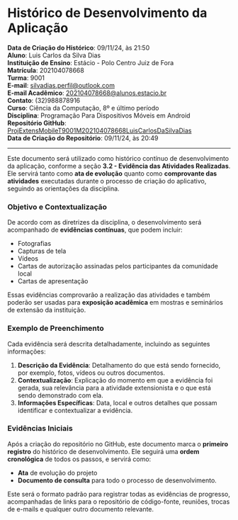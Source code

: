 # Histórico de Desenvolvimento da Aplicação

**Data de Criação do Histórico**: 09/11/24, às 21:50  
**Aluno**: Luis Carlos da Silva Dias  
**Instituição de Ensino**: Estácio - Polo Centro Juiz de Fora  
**Matrícula**: 202104078668  
**Turma**: 9001  
**E-mail**: silvadias.perfil@outlook.com  
**E-mail Acadêmico**: 202104078668@alunos.estacio.br  
**Contato**: (32)988878916  
**Curso**: Ciência da Computação, 8º e último período  
**Disciplina**: Programação Para Dispositivos Móveis em Android  
**Repositório GitHub**: [ProjExtensMobileT9001M202104078668LuisCarlosDaSilvaDias](https://github.com/silvadias/ProjExtensMobileT9001M202104078668LuisCarlosDaSilvaDias/commit/934d167ee8fbdb94e12ec2fb22a10c1bfe399896)  
**Data de Criação do Repositório**: 09/11/24, às 20:49 

---

Este documento será utilizado como histórico contínuo de desenvolvimento da aplicação, conforme a seção **3.2 - Evidência das Atividades Realizadas**. Ele servirá tanto como **ata de evolução** quanto como **comprovante das atividades** executadas durante o processo de criação do aplicativo, seguindo as orientações da disciplina.

### Objetivo e Contextualização

De acordo com as diretrizes da disciplina, o desenvolvimento será acompanhado de **evidências contínuas**, que podem incluir:

- Fotografias
- Capturas de tela
- Vídeos
- Cartas de autorização assinadas pelos participantes da comunidade local
- Cartas de apresentação

Essas evidências comprovarão a realização das atividades e também poderão ser usadas para **exposição acadêmica** em mostras e seminários de extensão da instituição.

### Exemplo de Preenchimento

Cada evidência será descrita detalhadamente, incluindo as seguintes informações:

1. **Descrição da Evidência**: Detalhamento do que está sendo fornecido, por exemplo, fotos, vídeos ou outros documentos.
2. **Contextualização**: Explicação do momento em que a evidência foi gerada, sua relevância para a atividade extensionista e o que está sendo demonstrado com ela.
3. **Informações Específicas**: Data, local e outros detalhes que possam identificar e contextualizar a evidência.

### Evidências Iniciais

Após a criação do repositório no GitHub, este documento marca o **primeiro registro** do histórico de desenvolvimento. Ele seguirá uma **ordem cronológica** de todos os passos, e servirá como:

- **Ata** de evolução do projeto
- **Documento de consulta** para todo o processo de desenvolvimento.

Este será o formato padrão para registrar todas as evidências de progresso, acompanhadas de links para o repositório de código-fonte, reuniões, trocas de e-mails e qualquer outro documento relevante.
